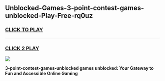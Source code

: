 
## Unblocked-Games-3-point-contest-games-unblocked-Play-Free-rq0uz
<h3>
<a href="https://premium76.site?title=3-point-contest-games-unblocked&ref=23A">CLICK TO PLAY</a></h3>
<hr>

<h3>
<a href="https://premium76.site?title=3-point-contest-games-unblocked&ref=23A">CLICK 2 PLAY</a>
  
</h3>

<a href="https://premium76.site?title=3-point-contest-games-unblocked&ref=23A"><img src="https://clearcache.store/games.png"></a>


**3-point-contest-games-unblocked games unblocked: Your Gateway to Fun and Accessible Online Gaming**
